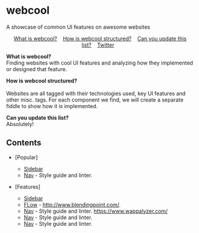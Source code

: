 # webcool
A showcase of common UI features on awesome websites

<p align="center">
	<a href="awesome.md">What is webcool?</a>&nbsp;&nbsp;&nbsp;
	<a href="contributing.md">How is webcool structured?</a>&nbsp;&nbsp;&nbsp;
	<a href="create-list.md">Can you update this list?</a>&nbsp;&nbsp;&nbsp;
	<a href="https://twitter.com/">Twitter</a>&nbsp;&nbsp;&nbsp;
</p>
<b>What is webcool?</b>  <br>
Finding websites with cool UI features and analyzing how they implemented or designed that feature.

<b>How is webcool structured?</b> <br>	
Websites are all tagged with their technologies used, key UI features and other misc. tags.
For each component we find, we will create a separate fiddle to show how it is implemented.

<b>Can you update this list?</b>	 <br>
Absolutely!


## Contents
- [Popular]
	- [Sidebar]()
	- [Nav]() - Style guide and linter.
	
- [Features]
	- [Sidebar]()
	- [FLow]() - http://www.blendingpoint.com/.
	- [Nav]() - Style guide and linter. https://www.wappalyzer.com/
	- [Nav]() - Style guide and linter.
	- [Nav]() - Style guide and linter.

